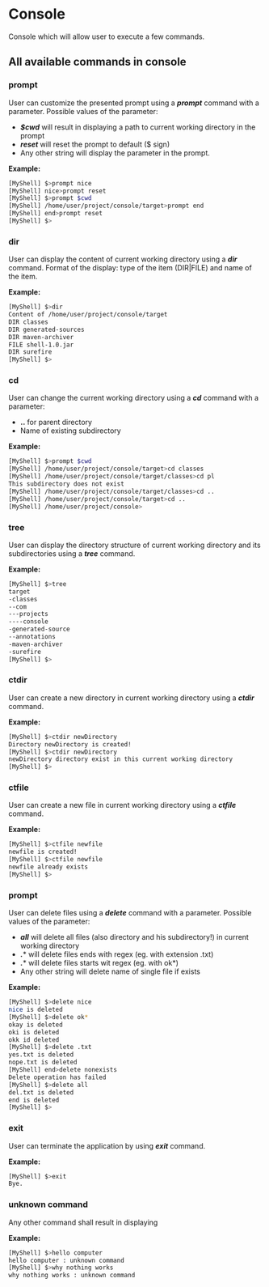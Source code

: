 # Console
Console which will allow user to execute a few commands.

## All available commands in console
### prompt
User can customize the presented prompt using a ***prompt*** command with a parameter.
Possible values of the parameter:
* ***$cwd*** will result in displaying a path to current working directory in the prompt
* ***reset*** will reset the prompt to default ($ sign)
* Any other string will display the parameter in the prompt.

**Example:**
```sh
[MyShell] $>prompt nice
[MyShell] nice>prompt reset
[MyShell] $>prompt $cwd
[MyShell] /home/user/project/console/target>prompt end
[MyShell] end>prompt reset
[MyShell] $>
```

### dir
User can display the content of current working directory using a ***dir*** command.
Format of the display: type of the item (DIR|FILE) and name of the item.

**Example:**
```sh
[MyShell] $>dir
Content of /home/user/project/console/target
DIR classes
DIR generated-sources
DIR maven-archiver
FILE shell-1.0.jar
DIR surefire
[MyShell] $>
```

### cd
User can change the current working directory using a ***cd*** command with a parameter:
* **..** for parent directory
* Name of existing subdirectory

**Example:**
```sh
[MyShell] $>prompt $cwd
[MyShell] /home/user/project/console/target>cd classes
[MyShell] /home/user/project/console/target/classes>cd pl
This subdirectory does not exist
[MyShell] /home/user/project/console/target/classes>cd ..
[MyShell] /home/user/project/console/target>cd ..
[MyShell] /home/user/project/console>
```

### tree
User can display the directory structure of current working directory
and its subdirectories using a ***tree*** command.

**Example:**
 ```sh
 [MyShell] $>tree
 target
 -classes
 --com
 ---projects
 ----console
 -generated-source
 --annotations
 -maven-archiver
 -surefire
 [MyShell] $>
 ```
### ctdir
User can create a new directory in current working directory using a ***ctdir*** command.

**Example:**
 ```sh
 [MyShell] $>ctdir newDirectory
 Directory newDirectory is created!
 [MyShell] $>ctdir newDirectory
 newDirectory directory exist in this current working directory
 [MyShell] $>
 ```
### ctfile
User can create a new file in current working directory using a ***ctfile*** command.

**Example:**
 ```sh
 [MyShell] $>ctfile newfile
 newfile is created!
 [MyShell] $>ctfile newfile
 newfile already exists
 [MyShell] $>
 ```

 ### prompt
 User can delete files using a ***delete*** command with a parameter.
 Possible values of the parameter:
 * ***all*** will delete all files (also directory and his subdirectory!) in current working directory
 * ***.**** will delete files ends with regex (eg. with extension .txt)
 * ***.**** will delete files starts wit regex (eg. with ok*)
 * Any other string will delete name of single file if exists

 **Example:**
 ```sh
 [MyShell] $>delete nice
 nice is deleted
 [MyShell] $>delete ok*
 okay is deleted
 oki is deleted
 okk id deleted
 [MyShell] $>delete .txt
 yes.txt is deleted
 nope.txt is deleted
 [MyShell] end>delete nonexists
 Delete operation has failed
 [MyShell] $>delete all
 del.txt is deleted
 end is deleted
 [MyShell] $>
 ```

### exit
User can terminate the application by using ***exit*** command.

**Example:**
```sh
[MyShell] $>exit
Bye.
```

### unknown command
Any other command shall result in displaying

**Example:**
```sh
[MyShell] $>hello computer
hello computer : unknown command
[MyShell] $>why nothing works
why nothing works : unknown command
```


